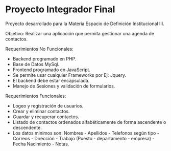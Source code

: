 # Proyecto Integrador Final

Proyecto desarrollado para la Materia Espacio de Definición Institucional III.

Objetivo: Realizar una aplicación que permita gestionar una agenda de contactos.

Requerimientos No Funcionales:
-  Backend programado en PHP.
-  Base de Datos MySql.
-  Frontend programado en JavaScript.
-  Se permite usar cualquier Frameworks por Ej: Jquery.
-  El backend debe estar encapsulada.
-  Manejo de Sesiones y validación de formularios.


Requerimientos Funcionales:
- Logeo y registración de usuarios.
- Crear y eliminar contactos.
- Guardar y recuperar contactos.
- Listado de contactos ordenados alfabéticamente de forma ascendente o descendente.
- Los datos minimos son: Nombres - Apellidos - Telefonos según tipo - Correos - Dirección - Trabajo (Puesto - departamento - empresa) - Fecha Nacimiento - Notas.

